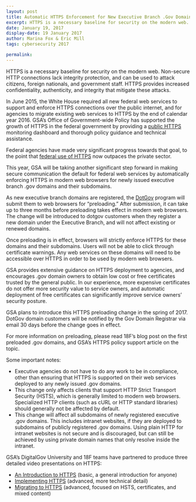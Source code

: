 ```yaml
---
layout: post
title: Automatic HTTPS Enforcement for New Executive Branch .Gov Domains
excerpt: HTTPS is a necessary baseline for security on the modern web. Non-secure HTTP connections lack integrity protection, and can be used to attack citizens, foreign nationals, and government staff. HTTPS provides increased confidentiality, authenticity, and integrity that mitigate these attacks.
date: January 19, 2017
display-date: 19 January 2017
author: Marina Fox & Eric Mill
tags: cybersecurity 2017

permalink:
---
```

HTTPS is a necessary baseline for security on the modern web. Non-secure HTTP connections lack integrity protection, and can be used to attack citizens, foreign nationals, and government staff. HTTPS provides increased confidentiality, authenticity, and integrity that mitigate these attacks.

In June 2015, the White House required all new federal web services to support and enforce HTTPS connections over the public internet, and for agencies to migrate existing web services to HTTPS by the end of calendar year 2016. GSA’s Office of Government-wide Policy has supported the growth of HTTPS in the federal government by providing a [public HTTPS](https://pulse.cio.gov/) monitoring dashboard and thorough policy guidance and technical assistance.

Federal agencies have made very significant progress towards that goal, to the point that [federal use of HTTPS](https://18f.gsa.gov/2017/01/04/tracking-the-us-governments-progress-on-moving-https/) now outpaces the private sector.

This year, GSA will be taking another significant step forward in making secure communication the default for federal web services by automatically enforcing HTTPS in modern web browsers for newly issued executive branch .gov domains and their subdomains.

As new executive branch domains are registered, the [DotGov](https://www.dotgov.gov/) program will submit them to web browsers for “preloading.” After submission, it can take up to three months before preloading takes effect in modern web browsers. The change will be introduced to dotgov customers when they register a new domain under the Executive Branch, and will not affect existing or renewed domains.

Once preloading is in effect, browsers will strictly enforce HTTPS for these domains and their subdomains. Users will not be able to click through certificate warnings. Any web services on these domains will need to be accessible over HTTPS in order to be used by modern web browsers.

GSA provides extensive guidance on HTTPS deployment to agencies, and encourages .gov domain owners to obtain low cost or free certificates trusted by the general public. In our experience, more expensive certificates do not offer more security value to service owners, and automatic deployment of free certificates can significantly improve service owners’ security posture.

GSA plans to introduce this HTTPS preloading change in the spring of 2017. DotGov domain customers will be notified by the Gov Domain Registrar via email 30 days before the change goes in effect.

For more information on preloading, please read 18F’s blog post on the first preloaded .gov domains, and GSA’s HTTPS policy support article on the topic.

Some important notes:
* Executive agencies do not have to do any work to be in compliance, other than ensuring that HTTPS is supported on their web services deployed to any newly issued .gov domains.
* This change only affects clients that support HTTP Strict Transport Security (HSTS), which is generally limited to modern web browsers. Specialized HTTP clients (such as cURL or HTTP standard libraries) should generally not be affected by default.
* This change will affect all subdomains of newly registered executive .gov domains. This includes intranet websites, if they are deployed to subdomains of publicly registered .gov domains. Using plain HTTP for intranet websites is not secure and is discouraged, but can still be achieved by using private domain names that only resolve inside the intranet.

GSA’s DigitalGov University and 18F teams have partnered to produce three detailed video presentations on HTTPS:

* [An Introduction to HTTPS](https://www.youtube.com/watch?v=d2GmcPYWm5k) (basic, a general introduction for anyone)
* [Implementing HTTPS](https://www.youtube.com/watch?v=rnM2qAfEG-M) (advanced, more technical detail)
* [Migrating to HTTPS](https://www.youtube.com/watch?v=X5H8JRULDOo) (advanced, focused on HSTS, certificates, and mixed content)
